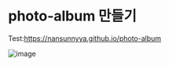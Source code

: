 # photo-album 만들기
Test:https://nansunnyya.github.io/photo-album

![image](https://user-images.githubusercontent.com/76245273/111911207-e3be4080-8aa7-11eb-9056-4921249516e0.png)

